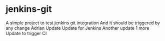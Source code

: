 # jenkins-git

A simple project to test jenkins git integration
And it should be triggered by any change
Adrian Update
Update for Jenkins
Another update
1 more
Update to trigger CI

